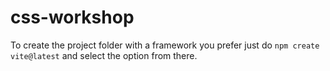 # css-workshop

To create the project folder with a framework you prefer just do `npm create vite@latest` and select the option from there.
